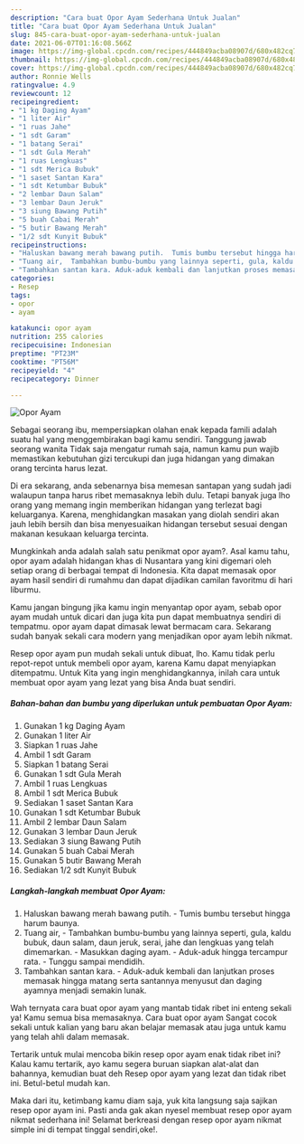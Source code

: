 ```yaml
---
description: "Cara buat Opor Ayam Sederhana Untuk Jualan"
title: "Cara buat Opor Ayam Sederhana Untuk Jualan"
slug: 845-cara-buat-opor-ayam-sederhana-untuk-jualan
date: 2021-06-07T01:16:08.566Z
image: https://img-global.cpcdn.com/recipes/444849acba08907d/680x482cq70/opor-ayam-foto-resep-utama.jpg
thumbnail: https://img-global.cpcdn.com/recipes/444849acba08907d/680x482cq70/opor-ayam-foto-resep-utama.jpg
cover: https://img-global.cpcdn.com/recipes/444849acba08907d/680x482cq70/opor-ayam-foto-resep-utama.jpg
author: Ronnie Wells
ratingvalue: 4.9
reviewcount: 12
recipeingredient:
- "1 kg Daging Ayam"
- "1 liter Air"
- "1 ruas Jahe"
- "1 sdt Garam"
- "1 batang Serai"
- "1 sdt Gula Merah"
- "1 ruas Lengkuas"
- "1 sdt Merica Bubuk"
- "1 saset Santan Kara"
- "1 sdt Ketumbar Bubuk"
- "2 lembar Daun Salam"
- "3 lembar Daun Jeruk"
- "3 siung Bawang Putih"
- "5 buah Cabai Merah"
- "5 butir Bawang Merah"
- "1/2 sdt Kunyit Bubuk"
recipeinstructions:
- "Haluskan bawang merah bawang putih.  Tumis bumbu tersebut hingga harum baunya."
- "Tuang air,  Tambahkan bumbu-bumbu yang lainnya seperti, gula, kaldu bubuk, daun salam, daun jeruk, serai, jahe dan lengkuas yang telah dimemarkan.  Masukkan daging ayam. Aduk-aduk hingga tercampur rata. Tunggu sampai mendidih."
- "Tambahkan santan kara. Aduk-aduk kembali dan lanjutkan proses memasak hingga matang serta santannya menyusut dan daging ayamnya menjadi semakin lunak."
categories:
- Resep
tags:
- opor
- ayam

katakunci: opor ayam 
nutrition: 255 calories
recipecuisine: Indonesian
preptime: "PT23M"
cooktime: "PT56M"
recipeyield: "4"
recipecategory: Dinner

---
```



![Opor Ayam](https://img-global.cpcdn.com/recipes/444849acba08907d/680x482cq70/opor-ayam-foto-resep-utama.jpg)

Sebagai seorang ibu, mempersiapkan olahan enak kepada famili adalah suatu hal yang menggembirakan bagi kamu sendiri. Tanggung jawab seorang  wanita Tidak saja mengatur rumah saja, namun kamu pun wajib memastikan kebutuhan gizi tercukupi dan juga hidangan yang dimakan orang tercinta harus lezat.

Di era  sekarang, anda sebenarnya bisa memesan santapan yang sudah jadi walaupun tanpa harus ribet memasaknya lebih dulu. Tetapi banyak juga lho orang yang memang ingin memberikan hidangan yang terlezat bagi keluarganya. Karena, menghidangkan masakan yang diolah sendiri akan jauh lebih bersih dan bisa menyesuaikan hidangan tersebut sesuai dengan makanan kesukaan keluarga tercinta. 



Mungkinkah anda adalah salah satu penikmat opor ayam?. Asal kamu tahu, opor ayam adalah hidangan khas di Nusantara yang kini digemari oleh setiap orang di berbagai tempat di Indonesia. Kita dapat memasak opor ayam hasil sendiri di rumahmu dan dapat dijadikan camilan favoritmu di hari liburmu.

Kamu jangan bingung jika kamu ingin menyantap opor ayam, sebab opor ayam mudah untuk dicari dan juga kita pun dapat membuatnya sendiri di tempatmu. opor ayam dapat dimasak lewat bermacam cara. Sekarang sudah banyak sekali cara modern yang menjadikan opor ayam lebih nikmat.

Resep opor ayam pun mudah sekali untuk dibuat, lho. Kamu tidak perlu repot-repot untuk membeli opor ayam, karena Kamu dapat menyiapkan ditempatmu. Untuk Kita yang ingin menghidangkannya, inilah cara untuk membuat opor ayam yang lezat yang bisa Anda buat sendiri.

<!--inarticleads1-->

##### Bahan-bahan dan bumbu yang diperlukan untuk pembuatan Opor Ayam:

1. Gunakan 1 kg Daging Ayam
1. Gunakan 1 liter Air
1. Siapkan 1 ruas Jahe
1. Ambil 1 sdt Garam
1. Siapkan 1 batang Serai
1. Gunakan 1 sdt Gula Merah
1. Ambil 1 ruas Lengkuas
1. Ambil 1 sdt Merica Bubuk
1. Sediakan 1 saset Santan Kara
1. Gunakan 1 sdt Ketumbar Bubuk
1. Ambil 2 lembar Daun Salam
1. Gunakan 3 lembar Daun Jeruk
1. Sediakan 3 siung Bawang Putih
1. Gunakan 5 buah Cabai Merah
1. Gunakan 5 butir Bawang Merah
1. Sediakan 1/2 sdt Kunyit Bubuk




<!--inarticleads2-->

##### Langkah-langkah membuat Opor Ayam:

1. Haluskan bawang merah bawang putih.  - Tumis bumbu tersebut hingga harum baunya.
1. Tuang air,  - Tambahkan bumbu-bumbu yang lainnya seperti, gula, kaldu bubuk, daun salam, daun jeruk, serai, jahe dan lengkuas yang telah dimemarkan.  - Masukkan daging ayam. - Aduk-aduk hingga tercampur rata. - Tunggu sampai mendidih.
1. Tambahkan santan kara. - Aduk-aduk kembali dan lanjutkan proses memasak hingga matang serta santannya menyusut dan daging ayamnya menjadi semakin lunak.




Wah ternyata cara buat opor ayam yang mantab tidak ribet ini enteng sekali ya! Kamu semua bisa memasaknya. Cara buat opor ayam Sangat cocok sekali untuk kalian yang baru akan belajar memasak atau juga untuk kamu yang telah ahli dalam memasak.

Tertarik untuk mulai mencoba bikin resep opor ayam enak tidak ribet ini? Kalau kamu tertarik, ayo kamu segera buruan siapkan alat-alat dan bahannya, kemudian buat deh Resep opor ayam yang lezat dan tidak ribet ini. Betul-betul mudah kan. 

Maka dari itu, ketimbang kamu diam saja, yuk kita langsung saja sajikan resep opor ayam ini. Pasti anda gak akan nyesel membuat resep opor ayam nikmat sederhana ini! Selamat berkreasi dengan resep opor ayam nikmat simple ini di tempat tinggal sendiri,oke!.

